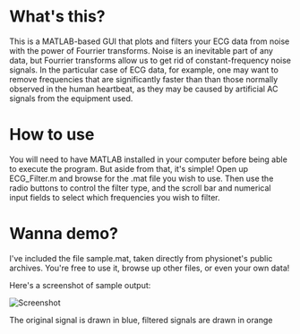 # What's this?

This is a MATLAB-based GUI that plots and filters your ECG data from noise with the power of Fourrier transforms. 
Noise is an inevitable part of any data, but Fourrier transforms allow us to get rid of constant-frequency noise signals. In the particular case of ECG data, for example, one may want to remove frequencies that are significantly faster than than those normally observed in the human heartbeat, as they may be caused by artificial AC signals from the equipment used.

# How to use

You will need to have MATLAB installed in your computer before being able to execute the program. But aside from that, it's simple! Open up ECG_Filter.m and browse for the .mat file you wish to use. Then use the radio buttons to control the filter type, and the scroll bar and numerical input fields to select which frequencies you wish to filter.

# Wanna demo?

I've included the file sample.mat, taken directly from physionet's public archives. You're free to use it, browse up other files, or even your own data!

Here's a screenshot of sample output:

![Screenshot](https://github.com/sosavle/ECG-Fourrier-Filtering/blob/master/Sample.PNG)

The original signal is drawn in blue, filtered signals are drawn in orange
